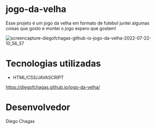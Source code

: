 # jogo-da-velha


Esse projeto é um jogo da velha em formato de futebol juntei algumas coisas que gosto e montei o jogo espero que gostem!


![screencapture-diegofchagas-github-io-jogo-da-velha-2022-07-22-10_56_37](https://user-images.githubusercontent.com/81427079/180454642-d0d553a4-2c40-4c85-8a3a-3d8e36c6a45f.png)



# Tecnologias utilizadas

- HTML/CSS/JAVASCRIPT

https://diegofchagas.github.io/jogo-da-velha/



# Desenvolvedor 

Diego Chagas
